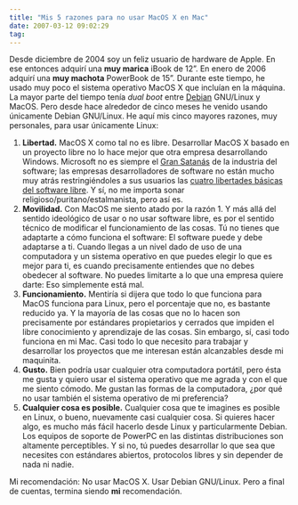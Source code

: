 ```yaml
---
title: "Mis 5 razones para no usar MacOS X en Mac"
date: 2007-03-12 09:02:29
tag: 
---
```

<p>Desde diciembre de 2004 soy un feliz usuario de hardware de Apple. En ese entonces adquirí una <strong>muy marica</strong> iBook de 12&#8221;. En enero de 2006 adquirí una <strong>muy machota</strong> PowerBook de 15&#8221;. Durante este tiempo, he usado muy poco el sistema operativo MacOS X que incluían en la máquina. La mayor parte del tiempo tenía <em>dual boot</em> entre <a href="http://www.debian.org" target="_blank">Debian</a> GNU/Linux y MacOS. Pero desde hace alrededor de cinco meses he venido usando únicamente Debian GNU/Linux. He aquí mis cinco mayores razones, muy personales, para usar únicamente Linux:
</p>
<ol>
<li>
<strong>Libertad.</strong> MacOS X como tal no es libre. Desarrollar MacOS X basado en un proyecto libre no lo hace mejor que otra empresa desarrollando Windows. Microsoft no es siempre el <a href="http://www.gnu.org/philosophy/microsoft.html" target="_blank">Gran Satanás</a> de la industria del software; las empresas desarrolladores de software no están mucho muy atrás restringiéndoles a sus usuarios las <a href="http://en.wikipedia.org/wiki/The_Free_Software_Definition#The_definition" target="_blank">cuatro libertades básicas del software libre</a>. Y sí, no me importa sonar religioso/puritano/estalmanista, pero así es.</li>
<li>
<strong>Movilidad.</strong> Con MacOS me siento atado por la razón 1. Y más allá del sentido ideológico de usar o no usar software libre, es por el sentido técnico de modificar el funcionamiento de las cosas. Tú no tienes que adaptarte a cómo funciona el software: El software puede y debe adaptarse a ti. Cuando llegas a un nivel dado de uso de una computadora y un sistema operativo en que puedes elegir lo que es mejor para ti, es cuando precisamente entiendes que no debes obedecer al software. No puedes limitarte a lo que una empresa quiere darte: Eso simplemente está mal.</li>
<li>
<strong>Funcionamiento.</strong> Mentiría si dijera que todo lo que funciona para MacOS funciona para Linux, pero el porcentaje que no, es bastante reducido ya. Y la mayoría de las cosas que no lo hacen son precisamente por estándares propietarios y cerrados que impiden el libre conocimiento y aprendizaje de las cosas. Sin embargo, sí, casi todo funciona en mi Mac. Casi todo lo que necesito para trabajar y desarrollar los proyectos que me interesan están alcanzables desde mi maquinita.</li>
<li>
<strong>Gusto.</strong> Bien podría usar cualquier otra computadora portátil, pero ésta me gusta y quiero usar el sistema operativo que me agrada y con el que me siento cómodo. Me gustan las formas de la computadora, ¿por qué no usar también el sistema operativo de mi preferencia?</li>
<li>
<strong>Cualquier cosa es posible.</strong> Cualquier cosa que te imagines es posible en Linux, o bueno, nuevamente casi cualquier cosa. Si quieres hacer algo, es mucho más fácil hacerlo desde Linux y particularmente Debian. Los equipos de soporte de PowerPC en las distintas distribuciones son altamente perceptibles. Y si no, tú puedes desarrollar lo que sea que necesites con estándares abiertos, protocolos libres y sin depender de nada ni nadie.</li>
</ol>
<p>
Mi recomendación: No usar MacOS X. Usar Debian GNU/Linux. Pero a final de cuentas, termina siendo <strong>mi</strong> recomendación. </p>
